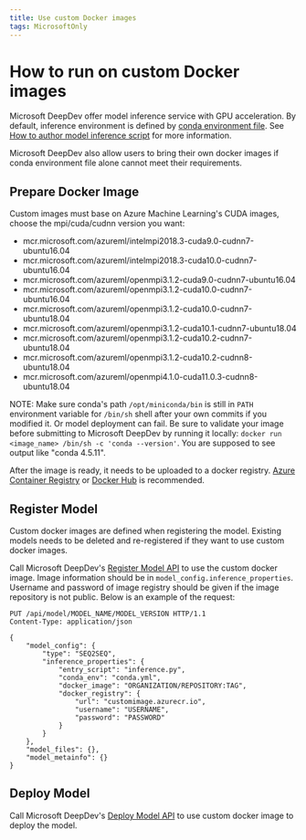 ```yaml
---
title: Use custom Docker images
tags: MicrosoftOnly
---
```


# How to run on custom Docker images

Microsoft DeepDev offer model inference service with GPU acceleration. By default, inference environment is defined by [conda environment file](https://conda.io/projects/conda/en/latest/user-guide/tasks/manage-environments.html#sharing-an-environment). See [How to author model inference script](../02%20-%20Register%20Models/01-author-inference-script.md#how-to-author-model-inference-environment-file) for more information.

Microsoft DeepDev also allow users to bring their own docker images if conda environment file alone cannot meet their requirements.

## Prepare Docker Image

Custom images must base on Azure Machine Learning's CUDA images, choose the mpi/cuda/cudnn version you want:

- mcr.microsoft.com/azureml/intelmpi2018.3-cuda9.0-cudnn7-ubuntu16.04
- mcr.microsoft.com/azureml/intelmpi2018.3-cuda10.0-cudnn7-ubuntu16.04
- mcr.microsoft.com/azureml/openmpi3.1.2-cuda9.0-cudnn7-ubuntu16.04
- mcr.microsoft.com/azureml/openmpi3.1.2-cuda10.0-cudnn7-ubuntu16.04
- mcr.microsoft.com/azureml/openmpi3.1.2-cuda10.0-cudnn7-ubuntu18.04
- mcr.microsoft.com/azureml/openmpi3.1.2-cuda10.1-cudnn7-ubuntu18.04
- mcr.microsoft.com/azureml/openmpi3.1.2-cuda10.2-cudnn7-ubuntu18.04
- mcr.microsoft.com/azureml/openmpi3.1.2-cuda10.2-cudnn8-ubuntu18.04
- mcr.microsoft.com/azureml/openmpi4.1.0-cuda11.0.3-cudnn8-ubuntu18.04

NOTE: Make sure conda's path `/opt/miniconda/bin` is still in `PATH` environment variable for `/bin/sh` shell after your own commits if you modified it. Or model deployment can fail.
Be sure to validate your image before submitting to Microsoft DeepDev by running it locally: `docker run <image_name> /bin/sh -c 'conda --version'`. You are supposed to see output like "conda 4.5.11".

After the image is ready, it needs to be uploaded to a docker registry. [Azure Container Registry](https://azure.microsoft.com/en-us/services/container-registry/) or [Docker Hub](https://hub.docker.com/) is recommended.

## Register Model

<!-- Maybe we want to let users modify models to change/add custom docker images in future. -->

Custom docker images are defined when registering the model. Existing models needs to be deleted and re-registered if they want to use custom docker images.

Call Microsoft DeepDev's [Register Model API](../../api/index.yml#tag--Model) to use the custom docker image. Image information should be in `model_config.inference_properties`. Username and password of image registry should be given if the image repository is not public. Below is an example of the request:

```HTTP
PUT /api/model/MODEL_NAME/MODEL_VERSION HTTP/1.1
Content-Type: application/json

{
    "model_config": {
        "type": "SEQ2SEQ",
        "inference_properties": {
            "entry_script": "inference.py",
            "conda_env": "conda.yml",
            "docker_image": "ORGANIZATION/REPOSITORY:TAG",
            "docker_registry": {
                "url": "customimage.azurecr.io",
                "username": "USERNAME",
                "password": "PASSWORD"
            }
        }
    },
    "model_files": {},
    "model_metainfo": {}
}
```

## Deploy Model

Call Microsoft DeepDev's [Deploy Model API](../../api/index.yml#tag--Deployment) to use custom docker image to deploy the model.
